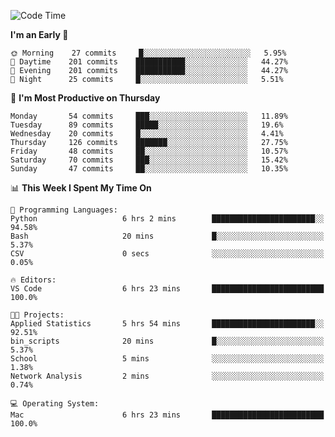 <!--START_SECTION:waka-->
![Code Time](http://img.shields.io/badge/Code%20Time-266%20hrs%207%20mins-blue)

**I'm an Early 🐤** 

```text
🌞 Morning    27 commits     █░░░░░░░░░░░░░░░░░░░░░░░░   5.95% 
🌆 Daytime    201 commits    ███████████░░░░░░░░░░░░░░   44.27% 
🌃 Evening    201 commits    ███████████░░░░░░░░░░░░░░   44.27% 
🌙 Night      25 commits     █░░░░░░░░░░░░░░░░░░░░░░░░   5.51%

```
📅 **I'm Most Productive on Thursday** 

```text
Monday       54 commits     ███░░░░░░░░░░░░░░░░░░░░░░   11.89% 
Tuesday      89 commits     █████░░░░░░░░░░░░░░░░░░░░   19.6% 
Wednesday    20 commits     █░░░░░░░░░░░░░░░░░░░░░░░░   4.41% 
Thursday     126 commits    ███████░░░░░░░░░░░░░░░░░░   27.75% 
Friday       48 commits     ██░░░░░░░░░░░░░░░░░░░░░░░   10.57% 
Saturday     70 commits     ███░░░░░░░░░░░░░░░░░░░░░░   15.42% 
Sunday       47 commits     ██░░░░░░░░░░░░░░░░░░░░░░░   10.35%

```


📊 **This Week I Spent My Time On** 

```text
💬 Programming Languages: 
Python                   6 hrs 2 mins        ███████████████████████░░   94.58% 
Bash                     20 mins             █░░░░░░░░░░░░░░░░░░░░░░░░   5.37% 
CSV                      0 secs              ░░░░░░░░░░░░░░░░░░░░░░░░░   0.05%

🔥 Editors: 
VS Code                  6 hrs 23 mins       █████████████████████████   100.0%

🐱‍💻 Projects: 
Applied Statistics       5 hrs 54 mins       ███████████████████████░░   92.51% 
bin_scripts              20 mins             █░░░░░░░░░░░░░░░░░░░░░░░░   5.37% 
School                   5 mins              ░░░░░░░░░░░░░░░░░░░░░░░░░   1.38% 
Network Analysis         2 mins              ░░░░░░░░░░░░░░░░░░░░░░░░░   0.74%

💻 Operating System: 
Mac                      6 hrs 23 mins       █████████████████████████   100.0%

```


<!--END_SECTION:waka-->
